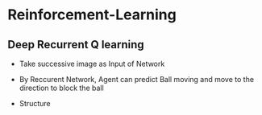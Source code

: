 # Reinforcement-Learning

## Deep Recurrent Q learning
 - Take successive image as Input of Network
 - By Reccurent Network, Agent can predict Ball moving and move to the direction to block the ball
 
 - Structure
